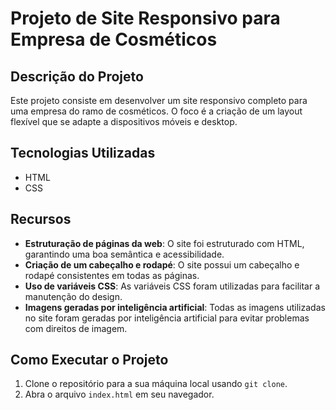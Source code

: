 # Projeto de Site Responsivo para Empresa de Cosméticos

## Descrição do Projeto

Este projeto consiste em desenvolver um site responsivo completo para uma empresa do ramo de cosméticos. O foco é a criação de um layout flexível que se adapte a dispositivos móveis e desktop.

## Tecnologias Utilizadas

- HTML
- CSS

## Recursos

- **Estruturação de páginas da web**: O site foi estruturado com HTML, garantindo uma boa semântica e acessibilidade.
- **Criação de um cabeçalho e rodapé**: O site possui um cabeçalho e rodapé consistentes em todas as páginas.
- **Uso de variáveis CSS**: As variáveis CSS foram utilizadas para facilitar a manutenção do design.
- **Imagens geradas por inteligência artificial**: Todas as imagens utilizadas no site foram geradas por inteligência artificial para evitar problemas com direitos de imagem.

## Como Executar o Projeto

1. Clone o repositório para a sua máquina local usando `git clone`.
2. Abra o arquivo `index.html` em seu navegador.
